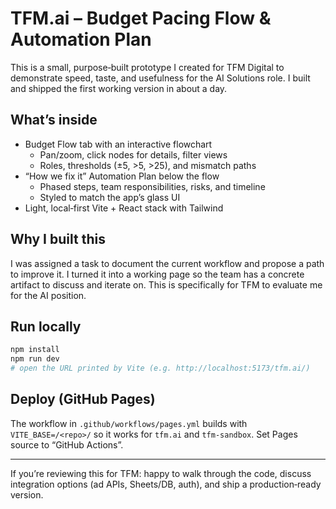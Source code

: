 # TFM.ai – Budget Pacing Flow & Automation Plan

This is a small, purpose‑built prototype I created for TFM Digital to demonstrate speed, taste, and usefulness for the AI Solutions role. I built and shipped the first working version in about a day.

## What’s inside

- Budget Flow tab with an interactive flowchart
  - Pan/zoom, click nodes for details, filter views
  - Roles, thresholds (±5, >5, >25), and mismatch paths
- “How we fix it” Automation Plan below the flow
  - Phased steps, team responsibilities, risks, and timeline
  - Styled to match the app’s glass UI
- Light, local‑first Vite + React stack with Tailwind

## Why I built this

I was assigned a task to document the current workflow and propose a path to improve it. I turned it into a working page so the team has a concrete artifact to discuss and iterate on. This is specifically for TFM to evaluate me for the AI position.

## Run locally

```bash
npm install
npm run dev
# open the URL printed by Vite (e.g. http://localhost:5173/tfm.ai/)
```

## Deploy (GitHub Pages)

The workflow in `.github/workflows/pages.yml` builds with `VITE_BASE=/<repo>/` so it works for `tfm.ai` and `tfm-sandbox`. Set Pages source to “GitHub Actions”.

---

If you’re reviewing this for TFM: happy to walk through the code, discuss integration options (ad APIs, Sheets/DB, auth), and ship a production‑ready version.
